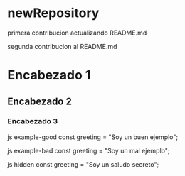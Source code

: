 # newRepository

primera contribucion actualizando README.md

segunda contribucion al README.md

# Encabezado 1
## Encabezado 2
### Encabezado 3

js example-good
const greeting = "Soy un buen ejemplo";


js example-bad
const greeting = "Soy un mal ejemplo";


js hidden
const greeting = "Soy un saludo secreto";
